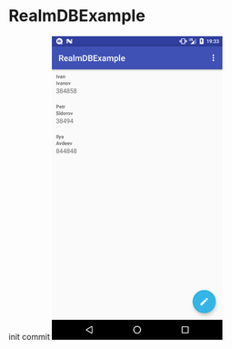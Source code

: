 # RealmDBExample
init commit
<img src="https://raw.githubusercontent.com/fursailya/RealmDBExample/996a49614feff298aa0fa315b66145dfc31c696b/device-2017-02-14-183342.png" width="300px"/>
